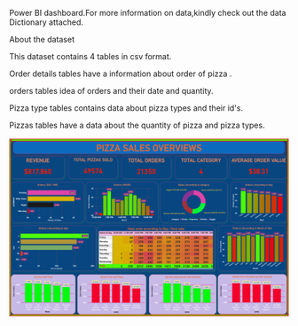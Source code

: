 Power BI dashboard.For more information on data,kindly check out the data Dictionary attached.

About the dataset

This dataset contains 4 tables in csv format.

Order details tables have a information about order of pizza .

orders tables idea of orders and their date and quantity.

Pizza type tables contains data about pizza types and their id's.

Pizzas tables have a data about the quantity of pizza and pizza types.

![image](https://github.com/majorankitrai/Pizza-Sales---Power-BI/blob/main/Pizza_sales-1.png)
